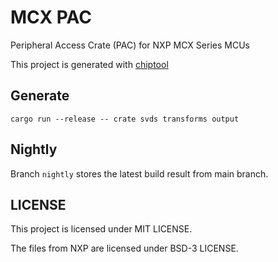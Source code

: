# MCX PAC

Peripheral Access Crate (PAC) for NXP MCX Series MCUs

This project is generated with [chiptool](https://github.com/embassy-rs/chiptool)

## Generate

```shell
cargo run --release -- crate svds transforms output
```

## Nightly

Branch `nightly` stores the latest build result from main branch.

## LICENSE

This project is licensed under MIT LICENSE.

The files from NXP are licensed under BSD-3 LICENSE.
